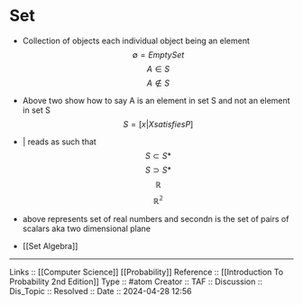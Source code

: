 # Set

- Collection of objects each individual object being an element
$$
\emptyset = Empty Set
$$
$$
A \in S
$$
$$
A \notin S
$$

- Above two show how to say A is an element in set S and not an element in set S
$$
S = [x | X satisfies P]
$$
- | reads as such that
$$
S \subset S*
$$
$$
S \supset S*
$$
$$
\mathbb{R}
$$
$$
\mathbb{R^2}
$$
- above represents set of real numbers and secondn  is the set of pairs of scalars aka two dimensional plane
- [[Set Algebra]]
---
Links :: [[Computer Science]] [[Probability]]
Reference :: [[Introduction To Probability 2nd Edition]]
Type :: #atom
Creator ::
TAF ::
Discussion ::
Dis_Topic :: 
Resolved ::
Date :: 2024-04-28 12:56

